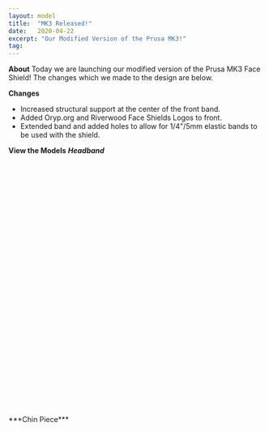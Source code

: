 ```yaml
---
layout: model
title:  "MK3 Released!"
date:   2020-04-22
excerpt: "Our Modified Version of the Prusa MK3!"
tag:
---
```


**About**
Today we are launching our modified version of the Prusa MK3 Face Shield! The changes which we made to the design are below.

**Changes**
- Increased structural support at the center of the front band.
- Added Oryp.org and Riverwood Face Shields Logos to front.
- Extended band and added holes to allow for 1/4"/5mm elastic bands to be used with the shield.

**View the Models**
***Headband***
<div id="stl_cont" style="width:500px;height:500px;margin:0 auto;"></div><script src="stl_viewer.min.js"></script><script>var stl_viewer=new StlViewer(document.getElementById("stl_cont"),{models:[{filename:"mk3headband.stl"}]});</script>
***Chin Piece***
<div id="stl_cont" style="width:500px;height:500px;margin:0 auto;"></div><script src="stl_viewer.min.js"></script><script>var stl_viewer=new StlViewer(document.getElementById("stl_cont"),{models:[{filename:"mk3chin.stl"}]});</script>
<div class="gfm-embed" data-url="https://www.gofundme.com/f/riverwood-face-shields/widget/large"></div><script defer src="https://www.gofundme.com/static/js/embed.js"></script>
